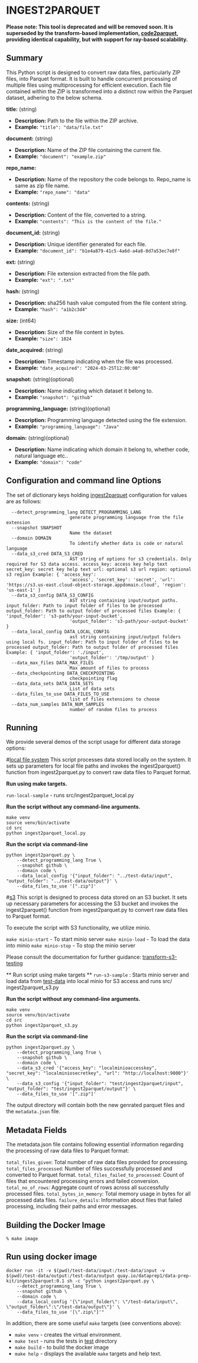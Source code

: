 # INGEST2PARQUET  

**Please note: This tool is deprecated and will be removed soon. 
It is superseded by the transform-based implementation, 
[code2parquet](../../transforms/code/code2parquet),  providing identical capability, 
but with support for ray-based scalability.**

## Summary 
This Python script is designed to convert raw data files, particularly ZIP files, into Parquet format. It is built to handle concurrent processing of multiple files using multiprocessing for efficient execution.
Each file contained within the ZIP is transformed into a distinct row within the Parquet dataset, adhering to the below schema.

**title:** (string)

- **Description:** Path to the file within the ZIP archive.
- **Example:** `"title": "data/file.txt"`

**document:** (string)

- **Description:** Name of the ZIP file containing the current file.
- **Example:** `"document": "example.zip"`

**repo_name:**

- **Description:** Name of the repository the code belongs to. Repo_name is same as zip file name.
- **Example:** `"repo_name": "data"`

**contents:** (string)

- **Description:** Content of the file, converted to a string.
- **Example:** `"contents": "This is the content of the file."`

**document_id:** (string)

- **Description:** Unique identifier generated for each file.
- **Example:** `"document_id": "b1e4a879-41c5-4a6d-a4a8-0d7a53ec7e8f"`

**ext:** (string)

- **Description:** File extension extracted from the file path.
- **Example:** `"ext": ".txt"`

**hash:** (string)

- **Description:** sha256 hash value computed from the file content string.
- **Example:** `"hash": "a1b2c3d4"`

**size:** (int64)

- **Description:** Size of the file content in bytes.
- **Example:** `"size": 1024`

**date_acquired:** (string)

- **Description:** Timestamp indicating when the file was processed.
- **Example:** `"date_acquired": "2024-03-25T12:00:00"`

**snapshot:** (string)(optional)

- **Description:** Name indicating which dataset it belong to.
- **Example:** `"snapshot": "github"`

**programming_language:** (string)(optional)

- **Description:** Programming language detected using the file extension.
- **Example:** `"programming_language": "Java"`

**domain:** (string)(optional)

- **Description:** Name indicating which domain it belong to, whether code, natural language etc..
- **Example:** `"domain": "code"`



## Configuration and command line Options

The set of dictionary keys holding [ingest2parquet](src/ingest2parquet.py) 
configuration for values are as follows:
```
  --detect_programming_lang DETECT_PROGRAMMING_LANG
                        generate programming language from the file extension
  --snapshot SNAPSHOT
                        Name the dataset
  --domain DOMAIN
                        To identify whether data is code or natural language
  --data_s3_cred DATA_S3_CRED
                        AST string of options for s3 credentials. Only required for S3 data access. access_key: access key help text secret_key: secret key help text url: optional s3 url region: optional s3 region Example: { 'access_key':
                        'access', 'secret_key': 'secret', 'url': 'https://s3.us-east.cloud-object-storage.appdomain.cloud', 'region': 'us-east-1' }
  --data_s3_config DATA_S3_CONFIG
                        AST string containing input/output paths. input_folder: Path to input folder of files to be processed output_folder: Path to output folder of processed files Example: { 'input_folder': 's3-path/your-input-bucket',
                        'output_folder': 's3-path/your-output-bucket' }
  --data_local_config DATA_LOCAL_CONFIG
                        ast string containing input/output folders using local fs. input_folder: Path to input folder of files to be processed output_folder: Path to output folder of processed files Example: { 'input_folder': './input',
                        'output_folder': '/tmp/output' }
  --data_max_files DATA_MAX_FILES
                        Max amount of files to process
  --data_checkpointing DATA_CHECKPOINTING
                        checkpointing flag
  --data_data_sets DATA_DATA_SETS
                        List of data sets
  --data_files_to_use DATA_FILES_TO_USE
                        list of files extensions to choose
  --data_num_samples DATA_NUM_SAMPLES
                        number of random files to process
```
## Running

We provide several demos of the script usage for different data storage options: 


#[local file system](src/ingest2parquet_local.py)
This script processes data stored locally on the system. It sets up parameters for local file paths and invokes the ingest2parquet() function from ingest2parquet.py to convert raw data files to Parquet format.

**Run using make targets.**

```run-local-sample``` - runs src/ingest2parquet_local.py

**Run the script without any command-line arguments.**

```
make venv
source venv/bin/activate
cd src
python ingest2parquet_local.py
```

**Run the script via command-line** 

```
python ingest2parquet.py \
    --detect_programming_lang True \
    --snapshot github \
    --domain code \
    --data_local_config '{"input_folder": "../test-data/input", "output_folder": "../test-data/output"}' \
    --data_files_to_use '[".zip"]'
```


#[s3](src/ingest2parquet_s3.py) 
This script is designed to process data stored on an S3 bucket. It sets up necessary parameters for accessing the S3 bucket and invokes the ingest2parquet() function from ingest2parquet.py to convert raw data files to Parquet format.

To execute the script with S3 functionality, we utilize minio. 

```make minio-start``` - To start minio server
```make minio-load``` - To load the data into minio
```make minio-stop``` - To stop the minio server

Please consult the documentation for further guidance: [transform-s3-testing](../../data-processing-lib/doc/transform-s3-testing.md) 

** Run script using make targets **
```run-s3-sample``` : Starts minio server and load data from [test-data](test-data/input/) into local minio for S3 access and runs src/ ingest2parquet_s3.py


**Run the script without any command-line arguments.**

```
make venv
source venv/bin/activate
cd src
python ingest2parquet_s3.py
```

**Run the script via command-line** 

```
python ingest2parquet.py \
    --detect_programming_lang True \
    --snapshot github \
    --domain code \
    --data_s3_cred '{"access_key": "localminioaccesskey", "secret_key": "localminiosecretkey", "url": "http://localhost:9000"}' \
    --data_s3_config '{"input_folder": "test/ingest2parquet/input", "output_folder": "test/ingest2parquet/output"}' \
    --data_files_to_use '[".zip"]'
```

The output directory will contain both the new genrated parquet files  and the `metadata.json` file.

## Metadata Fields

The metadata.json file contains following essential information regarding the processing of raw data files to Parquet format:

`total_files_given`: Total number of raw data files provided for processing.
`total_files_processed`: Number of files successfully processed and converted to Parquet format.
`total_files_failed_to_processed`: Count of files that encountered processing errors and failed conversion.
`total_no_of_rows`: Aggregate count of rows across all successfully processed files.
`total_bytes_in_memory`: Total memory usage in bytes for all processed data files.
`failure_details`: Information about files that failed processing, including their paths and error messages.

## Building the Docker Image
```
% make image 
```
## Run using docker image

```
docker run -it -v $(pwd)/test-data/input:/test-data/input -v $(pwd)/test-data/output:/test-data/output quay.io/dataprep1/data-prep-kit/ingest2parquet:0.1 sh -c "python ingest2parquet.py \
    --detect_programming_lang True \
    --snapshot github \
    --domain code \
    --data_local_config '{\"input_folder\": \"/test-data/input\", \"output_folder\":\"/test-data/output\"}' \
    --data_files_to_use '[\".zip\"]'"

```

In addition, there are some useful `make` targets (see conventions above):
* `make venv` - creates the virtual environment.
* `make test` - runs the tests in [test](test) directory
* `make build` - to build the docker image
* `make help` - displays the available `make` targets and help text.




